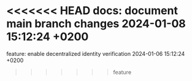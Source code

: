 <<<<<<< HEAD
docs: document main branch changes 2024-01-08 15:12:24 +0200
=======
feature: enable decentralized identity verification 2024-01-06 15:12:24 +0200
>>>>>>> feature
